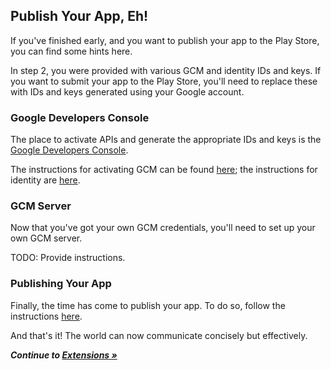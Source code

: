 ## Publish Your App, Eh!

If you've finished early, and you want to publish your app to the Play Store, you can find some hints here.

In step 2, you were provided with various GCM and identity IDs and keys.  If you want to submit your app to the Play Store, you'll need to replace these with IDs and keys generated using your Google account.

### Google Developers Console

The place to activate APIs and generate the appropriate IDs and keys is the [Google Developers Console](https://console.developers.google.com).

The instructions for activating GCM can be found [here](https://developer.android.com/google/gcm/gs.html); the instructions for identity are [here](https://github.com/MobileChromeApps/mobile-chrome-apps/tree/master/chrome-cordova/plugins/chrome.identity).

### GCM Server

Now that you've got your own GCM credentials, you'll need to set up your own GCM server.

TODO: Provide instructions.

### Publishing Your App

Finally, the time has come to publish your app.  To do so, follow the instructions [here](https://github.com/MobileChromeApps/mobile-chrome-apps/blob/master/docs/Publish.md).

And that's it!  The world can now communicate concisely but effectively.

_**Continue to [Extensions &raquo;](https://github.com/MobileChromeApps/workshop-cca-eh/blob/master/docs/extensions.md)**_

